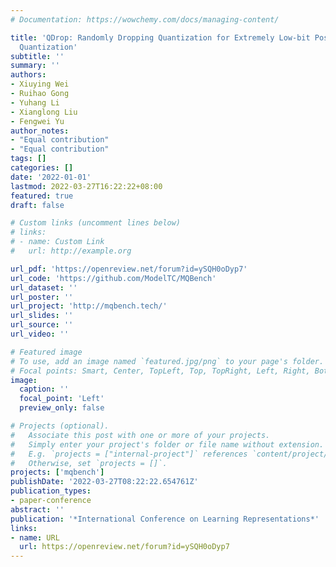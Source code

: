 ```yaml
---
# Documentation: https://wowchemy.com/docs/managing-content/

title: 'QDrop: Randomly Dropping Quantization for Extremely Low-bit Post-Training
  Quantization'
subtitle: ''
summary: ''
authors:
- Xiuying Wei
- Ruihao Gong
- Yuhang Li
- Xianglong Liu
- Fengwei Yu
author_notes:
- "Equal contribution"
- "Equal contribution"
tags: []
categories: []
date: '2022-01-01'
lastmod: 2022-03-27T16:22:22+08:00
featured: true
draft: false

# Custom links (uncomment lines below)
# links:
# - name: Custom Link
#   url: http://example.org

url_pdf: 'https://openreview.net/forum?id=ySQH0oDyp7'
url_code: 'https://github.com/ModelTC/MQBench'
url_dataset: ''
url_poster: ''
url_project: 'http://mqbench.tech/'
url_slides: ''
url_source: ''
url_video: ''

# Featured image
# To use, add an image named `featured.jpg/png` to your page's folder.
# Focal points: Smart, Center, TopLeft, Top, TopRight, Left, Right, BottomLeft, Bottom, BottomRight.
image:
  caption: ''
  focal_point: 'Left'
  preview_only: false

# Projects (optional).
#   Associate this post with one or more of your projects.
#   Simply enter your project's folder or file name without extension.
#   E.g. `projects = ["internal-project"]` references `content/project/deep-learning/index.md`.
#   Otherwise, set `projects = []`.
projects: ['mqbench']
publishDate: '2022-03-27T08:22:22.654761Z'
publication_types:
- paper-conference
abstract: ''
publication: '*International Conference on Learning Representations*'
links:
- name: URL
  url: https://openreview.net/forum?id=ySQH0oDyp7
---
```

